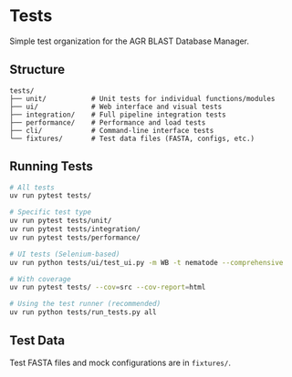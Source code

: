 # Tests

Simple test organization for the AGR BLAST Database Manager.

## Structure

```
tests/
├── unit/           # Unit tests for individual functions/modules
├── ui/             # Web interface and visual tests  
├── integration/    # Full pipeline integration tests
├── performance/    # Performance and load tests
├── cli/            # Command-line interface tests
└── fixtures/       # Test data files (FASTA, configs, etc.)
```

## Running Tests

```bash
# All tests
uv run pytest tests/

# Specific test type
uv run pytest tests/unit/
uv run pytest tests/integration/
uv run pytest tests/performance/

# UI tests (Selenium-based)
uv run python tests/ui/test_ui.py -m WB -t nematode --comprehensive

# With coverage
uv run pytest tests/ --cov=src --cov-report=html

# Using the test runner (recommended)
uv run python tests/run_tests.py all
```

## Test Data

Test FASTA files and mock configurations are in `fixtures/`.